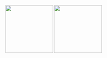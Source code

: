 <a href="https://github.com/bluelief">
  <img align="left" height="150px" src="https://github-readme-stats.vercel.app/api?username=bluelief&count_private=true&show_icons=true&theme=algolia" />
</a>
<a href="https://github.com/bluelief">
  <img align="left" height="150px" src="https://github-readme-stats.vercel.app/api/top-langs/?username=bluelief&layout=compact&theme=algolia&hide=Makefile,Vim%20script&langs_count=4" />
</a>

